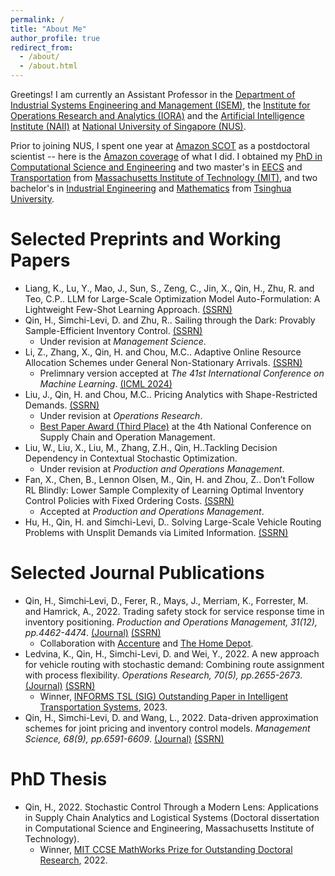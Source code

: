```yaml
---
permalink: /
title: "About Me"
author_profile: true
redirect_from: 
  - /about/
  - /about.html
---
```


Greetings! I am currently an Assistant Professor in the [Department of Industrial Systems Engineering and Management (ISEM)](https://cde.nus.edu.sg/isem/), the [Institute for Operations Research and Analytics (IORA)](https://iora.nus.edu.sg/) and the [Artificial Intelligence Institute (NAII)](https://ai.nus.edu.sg/) at [National University of Singapore (NUS)](https://nus.edu.sg/).

Prior to joining NUS, I spent one year at [Amazon SCOT](https://www.amazon.science/tag/supply-chain-optimization-technologies) as a postdoctoral scientist -- here is the [Amazon coverage](https://www.amazon.science/working-at-amazon/amazon-postdoctoral-scientists-apply-operations-research-to-real-world-problems) of what I did. I obtained my [PhD in Computational Science and Engineering](https://cse.mit.edu/programs/phd/) and two master's in [EECS](https://www.eecs.mit.edu/academics/graduate-programs/degree-programs/) and [Transportation](https://catalog.mit.edu/interdisciplinary/graduate-programs/transportation/) from [Massachusetts Institute of Technology (MIT)](https://www.mit.edu/), and two bachelor's in [Industrial Engineering](https://www.ie.tsinghua.edu.cn/eng/Education/Undergraduate_Program.htm) and [Mathematics](https://www.math.tsinghua.edu.cn/jyjx/bksjx/zyjs.htm#) from [Tsinghua University](https://www.tsinghua.edu.cn/en/index.htm).

Selected Preprints and Working Papers
======
* Liang, K., Lu, Y., Mao, J., Sun, S., Zeng, C., Jin, X., Qin, H., Zhu, R. and Teo, C.P.. LLM for Large-Scale Optimization Model Auto-Formulation: A Lightweight Few-Shot Learning Approach. [(SSRN)](https://papers.ssrn.com/sol3/papers.cfm?abstract_id=5329027)
* Qin, H., Simchi-Levi, D. and Zhu, R.. Sailing through the Dark: Provably Sample-Efficient Inventory Control. [(SSRN)](https://papers.ssrn.com/sol3/papers.cfm?abstract_id=4652347)
  * Under revision at _Management Science_.
* Li, Z., Zhang, X., Qin, H. and Chou, M.C.. Adaptive Online Resource Allocation Schemes under General Non-Stationary Arrivals. [(SSRN)](https://papers.ssrn.com/sol3/papers.cfm?abstract_id=5112437)
  * Prelimnary version accepted at _The 41st International Conference on Machine Learning_. [(ICML 2024)](https://arxiv.org/pdf/2401.16945)
* Liu, J., Qin, H. and Chou, M.C.. Pricing Analytics with Shape-Restricted Demands. [(SSRN)](https://papers.ssrn.com/sol3/papers.cfm?abstract_id=4643942)
  * Under revision at _Operations Research_.
  * [Best Paper Award (Third Place)](https://iora.nus.edu.sg/news-p/phd-student-liu-jingren-asst-prof-qin-hanzhang-place-3rd-at-4th-national-conference-on-supply-chain-and-operation-management-shanghai/) at the 4th National Conference on Supply Chain and Operation Management.
* Liu, W., Liu, X., Liu, M., Zhang, Z.H., Qin, H..Tackling Decision Dependency in Contextual Stochastic Optimization. 
  * Under revision at _Production and Operations Management_.
* Fan, X., Chen, B., Lennon Olsen, M., Qin, H. and Zhou, Z.. Don’t Follow RL Blindly: Lower Sample Complexity of Learning Optimal Inventory Control Policies with Fixed Ordering Costs. [(SSRN)](https://papers.ssrn.com/sol3/papers.cfm?abstract_id=4828001)
  * Accepted at _Production and Operations Management_.
* Hu, H., Qin, H. and Simchi-Levi, D.. Solving Large-Scale Vehicle Routing Problems with Unsplit Demands via Limited Information. [(SSRN)](https://papers.ssrn.com/sol3/papers.cfm?abstract_id=4271787)

Selected Journal Publications
======
* Qin, H., Simchi‐Levi, D., Ferer, R., Mays, J., Merriam, K., Forrester, M. and Hamrick, A., 2022. Trading safety stock for service response time in inventory positioning. _Production and Operations Management, 31(12), pp.4462-4474_. [(Journal)](https://journals.sagepub.com/doi/abs/10.1111/poms.13869) [(SSRN)](https://papers.ssrn.com/sol3/papers.cfm?abstract_id=4066119)
  * Collaboration with [Accenture](https://www.accenture.com/us-en) and [The Home Depot](https://www.homedepot.com/).
* Ledvina, K., Qin, H., Simchi-Levi, D. and Wei, Y., 2022. A new approach for vehicle routing with stochastic demand: Combining route assignment with process flexibility. _Operations Research, 70(5), pp.2655-2673_. [(Journal)](https://pubsonline.informs.org/doi/abs/10.1287/opre.2022.2304) [(SSRN)](https://papers.ssrn.com/sol3/papers.cfm?abstract_id=3656374)
  * Winner, [INFORMS TSL (SIG) Outstanding Paper in Intelligent Transportation Systems](https://www.informs.org/Recognizing-Excellence/Community-Prizes/Transportation-Science-and-Logistics-Section/SIG-Outstanding-Paper-in-Intelligent-Transportation-Systems), 2023.
* Qin, H., Simchi-Levi, D. and Wang, L., 2022. Data-driven approximation schemes for joint pricing and inventory control models. _Management Science, 68(9), pp.6591-6609_. [(Journal)](https://pubsonline.informs.org/doi/abs/10.1287/mnsc.2021.4212) [(SSRN)](https://papers.ssrn.com/sol3/papers.cfm?abstract_id=3354358)

PhD Thesis
======
* Qin, H., 2022. Stochastic Control Through a Modern Lens: Applications in Supply Chain Analytics and Logistical Systems (Doctoral dissertation in Computational Science and Engineering, Massachusetts Institute of Technology).
  * Winner, [MIT CCSE MathWorks Prize for Outstanding Doctoral Research](https://cse.mit.edu/research/mathworks-prizes/), 2022.

<!-- 
Example: editing a markdown file for a talk
![Editing a markdown file for a talk](/images/editing-talk.png) -->
